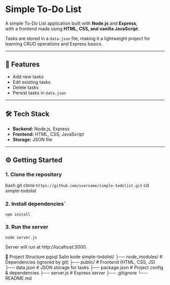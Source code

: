 # Simple To-Do List

A simple To-Do List application built with **Node.js** and **Express**,  
with a frontend made using **HTML, CSS, and vanilla JavaScript**.  

Tasks are stored in a `data.json` file, making it a lightweight project for learning CRUD operations and Express basics.

---

## 🚀 Features
- Add new tasks
- Edit existing tasks
- Delete tasks
- Persist tasks in `data.json`

---

## 🛠 Tech Stack
- **Backend:** Node.js, Express  
- **Frontend:** HTML, CSS, JavaScript  
- **Storage:** JSON file  

---

## ⚙️ Getting Started

### 1. Clone the repository
bash
git clone `https://github.com/username/simple-todolist.git`
cd simple-todolist

### 2. Install dependencies`
`npm install`

### 3. Run the server
`node server.js`


Server will run at http://localhost:3000.

📂 Project Structure
pgsql
Salin kode
simple-todolist/
├── node_modules/       # Dependencies (ignored by git)
├── public/             # Frontend (HTML, CSS, JS)
├── data.json           # JSON storage for tasks
├── package.json        # Project config & dependencies
├── server.js           # Express server
├── .gitignore
└── README.md
